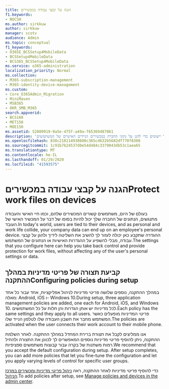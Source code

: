 ```yaml
---
title: הגנה על קבצי עבודה במכשירים
f1.keywords:
- NOCSH
ms.author: sirkkuw
author: sirkkuw
manager: scotv
audience: Admin
ms.topic: conceptual
f1_keywords:
- O365E_BCSSetup4MobileData
- BCSSetup4MobileData
- BCS365_BCSSetup4MobileData
ms.service: o365-administration
localization_priority: Normal
ms.collection:
- M365-subscription-management
- M365-identity-device-management
ms.custom:
- Core_O365Admin_Migration
- MiniMaven
- MSB365
- OKR_SMB_M365
search.appverid:
- BCS160
- MET150
- MOE150
ms.assetid: 52089919-9a5e-475f-a49a-f65369487861
description: 'למד אודות קביעת תצורה של ברירת מחדל והוספת מדיניות ניהול יישומים כדי להגן על נתוני החברה במכשירים הניידים האישיים של המשתמשים. '
ms.openlocfilehash: 838c218114938608c365cd632b5682df770f8308
ms.sourcegitcommit: 1c91b7b24537d0e54d484c3379043db53c1aea65
ms.translationtype: MT
ms.contentlocale: he-IL
ms.lasthandoff: 01/29/2020
ms.locfileid: "41593575"
---
```

# <a name="protect-work-files-on-devices"></a><span data-ttu-id="3d098-103">הגנה על קבצי עבודה במכשירים</span><span class="sxs-lookup"><span data-stu-id="3d098-103">Protect work files on devices</span></span>

<span data-ttu-id="3d098-104">בעולם של היום, משתמשים קשורים המכשירים שלהם, וכמו חיי האישי והעבודה מתנגשים, הנתונים של החברה שלך יכול להיות בסופו של דבר על המכשיר האישי של העובד.</span><span class="sxs-lookup"><span data-stu-id="3d098-104">In today's world, users are tied to their devices, and as personal and work life collide, your company data can end up on an employee's personal device.</span></span> <span data-ttu-id="3d098-105">ההגדרה שתקבע כאן יכולה לעזור לך להשיב את השליטה לידיך ולהגן על קבצי עבודה, מבלי להשפיע על ההגדרות האישיות או הנתונים של המשתמש.</span><span class="sxs-lookup"><span data-stu-id="3d098-105">The settings that you configure here can help you take back control and provide protection for work files, without affecting any of the user's personal settings or data.</span></span>
  
## <a name="configuring-policies-during-setup"></a><span data-ttu-id="3d098-106">קביעת תצורה של פריטי מדיניות במהלך ההתקנה</span><span class="sxs-lookup"><span data-stu-id="3d098-106">Configuring policies during setup</span></span>

<span data-ttu-id="3d098-107">במהלך ההתקנה, נוספים שלושה פריטי מדיניות לניהול אפליקציות, אחד עבור כל אחד מאלה: Android,‏ iOS ו- Windows 10.</span><span class="sxs-lookup"><span data-stu-id="3d098-107">During setup, three application management policies are added, one each for Android, iOS, and Windows 10.</span></span> <span data-ttu-id="3d098-108">לכל מדיניות יש אותן הגדרות והן חלות על כל המשתמשים.</span><span class="sxs-lookup"><span data-stu-id="3d098-108">Each policy has the same settings and they apply to all users.</span></span> <span data-ttu-id="3d098-109">פריטי המדיניות מופעלים כאשר המשתמש מחבר את חשבון העבודה שלו לטלפון הנייד שלו.</span><span class="sxs-lookup"><span data-stu-id="3d098-109">The policies are activated when the user connects their work account to their mobile phone.</span></span>
  
<span data-ttu-id="3d098-p103">אנו ממליצים לקבל את תצורת ברירת המחדל במהלך ההתקנה. לאחר השלמת ההתקנה, ניתן להוסיף פריטי מדיניות נוספים המאפשרים לך לכוונן את התצורה ולהחיל רמות משתנות של בקרה עבור קבוצות משתמשים ספציפיות.</span><span class="sxs-lookup"><span data-stu-id="3d098-p103">We recommend that you accept the default configuration during setup. After setup completes, you can add more policies that let you fine-tune the configuration and let you apply varying levels of control for specific user groups.</span></span>
  
<span data-ttu-id="3d098-112">כדי להוסיף פריטי מדיניות לאחר ההתקנה, ראה [ניהול פריטי מדיניות ומכשירים במרכז הניהול](manage.md).</span><span class="sxs-lookup"><span data-stu-id="3d098-112">To add policies after setup, see [Manage policies and devices in the admin center](manage.md).</span></span>
